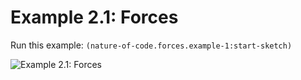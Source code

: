 # Example 2.1: Forces

Run this example: `(nature-of-code.forces.example-1:start-sketch)`

![Example 2.1: Forces](https://raw.githubusercontent.com/mark-gerarts/nature-of-code/master/screenshots/Example%202.1%3A%20Forces.gif)